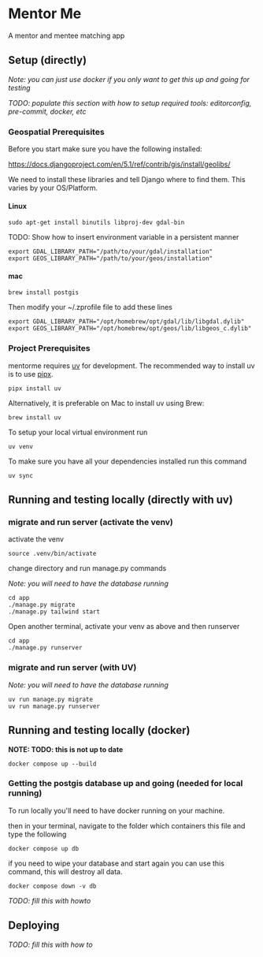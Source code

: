 # Mentor Me

A mentor and mentee matching app

## Setup (directly)

*Note: you can just use docker if you only want to get this up and going for testing*

*TODO: populate this section with how to setup required tools: editorconfig, pre-commit, docker, etc*

### Geospatial Prerequisites

Before you start make sure you have the following installed:

https://docs.djangoproject.com/en/5.1/ref/contrib/gis/install/geolibs/

We need to install these libraries and tell Django where to find them. This varies by your OS/Platform.

#### Linux

```shell
sudo apt-get install binutils libproj-dev gdal-bin
```

TODO: Show how to insert environment variable in a persistent manner

```shell
export GDAL_LIBRARY_PATH="/path/to/your/gdal/installation"
export GEOS_LIBRARY_PATH="/path/to/your/geos/installation"
```

#### mac

```shell
brew install postgis
```

Then modify your ~/.zprofile file to add these lines

```shell
export GDAL_LIBRARY_PATH="/opt/homebrew/opt/gdal/lib/libgdal.dylib"
export GEOS_LIBRARY_PATH="/opt/homebrew/opt/geos/lib/libgeos_c.dylib"
```

### Project Prerequisites

mentorme requires [uv](https://docs.astral.sh/uv/) for development. The recommended way to install uv is to use
[pipx](https://github.com/pypa/pipx).

```shell
pipx install uv
```

Alternatively, it is preferable on Mac to install uv using Brew:

```shell
brew install uv
```

To setup your local virtual environment run

    uv venv

To make sure you have all your dependencies installed run this command

    uv sync

## Running and testing locally (directly with uv)

### migrate and run server (activate the venv)

activate the venv

    source .venv/bin/activate

change directory and run manage.py commands

*Note: you will need to have the database running*

    cd app
    ./manage.py migrate
    ./manage.py tailwind start

Open another terminal, activate your venv as above and then runserver

    cd app
    ./manage.py runserver

### migrate and run server (with UV)

*Note: you will need to have the database running*

    uv run manage.py migrate
    uv run manage.py runserver

## Running and testing locally (docker)

**NOTE: TODO: this is not up to date**

    docker compose up --build

### Getting the postgis database up and going (needed for local running)

To run locally you'll need to have docker running on your machine.

then in your terminal, navigate to the folder which containers this file and type the following

    docker compose up db

if you need to wipe your database and start again you can use this command, this will destroy all data.

    docker compose down -v db

*TODO: fill this with howto*

## Deploying

*TODO: fill this with how to*
